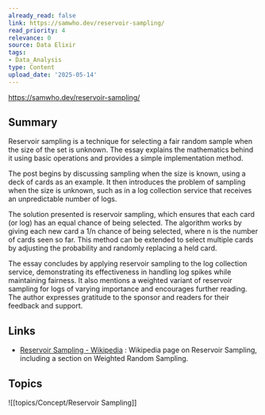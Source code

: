 ```yaml
---
already_read: false
link: https://samwho.dev/reservoir-sampling/
read_priority: 4
relevance: 0
source: Data Elixir
tags:
- Data_Analysis
type: Content
upload_date: '2025-05-14'
---
```


https://samwho.dev/reservoir-sampling/
## Summary

Reservoir sampling is a technique for selecting a fair random sample when the size of the set is unknown. The essay explains the mathematics behind it using basic operations and provides a simple implementation method.

The post begins by discussing sampling when the size is known, using a deck of cards as an example. It then introduces the problem of sampling when the size is unknown, such as in a log collection service that receives an unpredictable number of logs.

The solution presented is reservoir sampling, which ensures that each card (or log) has an equal chance of being selected. The algorithm works by giving each new card a 1/n chance of being selected, where n is the number of cards seen so far. This method can be extended to select multiple cards by adjusting the probability and randomly replacing a held card.

The essay concludes by applying reservoir sampling to the log collection service, demonstrating its effectiveness in handling log spikes while maintaining fairness. It also mentions a weighted variant of reservoir sampling for logs of varying importance and encourages further reading. The author expresses gratitude to the sponsor and readers for their feedback and support.
## Links

- [Reservoir Sampling - Wikipedia](https://en.wikipedia.org/wiki/Reservoir_sampling#Weighted_random_sampling) : Wikipedia page on Reservoir Sampling, including a section on Weighted Random Sampling.

## Topics

![[topics/Concept/Reservoir Sampling]]